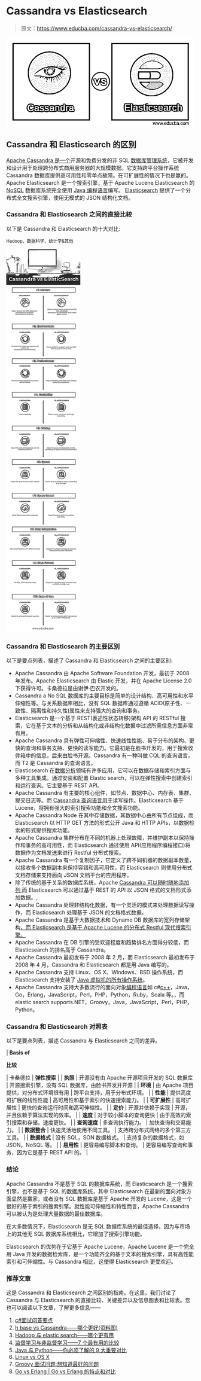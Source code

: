 # Cassandra vs Elasticsearch

> 原文：<https://www.educba.com/cassandra-vs-elasticsearch/>

![Cassandra vs Elasticsearch](img/e2c28e5650aa438f358a0048e9ee885e.png)



## Cassandra 和 Elasticsearch 的区别

[Apache Cassandra 是一个](https://www.educba.com/what-is-cassandra/)开源和免费分发的非 SQL [数据库管理系统](https://www.educba.com/database-management-system-advantages/)，它被开发和设计用于处理跨分布式商用服务器的大规模数据。它支持跨平台操作系统 Cassandra 数据库提供高可用性和零单点故障。在可扩展性的情况下也是赢的。Apache Elasticsearch 是一个搜索引擎，基于 Apache Lucene Elasticsearch 的 [NoSQL](https://www.educba.com/software-development/courses/sql-training-certification/) 数据库系统完全使用 [Java 编程语言](https://www.educba.com/java-programming-language-features/)编写。 [Elasticsearch](https://www.educba.com/what-is-elasticsearch/) 提供了一个分布式全文搜索引擎，使用无模式的 JSON 结构化文档。

### Cassandra 和 Elasticsearch 之间的直接比较

以下是 Cassandra 和 Elasticsearch 的十大对比:

<small>Hadoop、数据科学、统计学&其他</small>

![Cassandra vs ElasticSearch Infographics](img/a9e0521108b0d06121ee3ee3747bd8e4.png)



### Cassandra 和 Elasticsearch 的主要区别

以下是要点列表，描述了 Cassandra 和 Elasticsearch 之间的主要区别:

*   Apache Cassandra 由 Apache Software Foundation 开发，最初于 2008 年发布。Apache Elasticsearch 由 Elastic 开发，并在 Apache License 2.0 下获得许可。卡桑德拉是由谢伊·巴农开发的。
*   Cassandra a No SQL 数据库的主要目标是简单的设计结构、高可用性和水平伸缩性等。与关系数据库相比，没有 SQL 数据库通过遵循 ACID(原子性、一致性、隔离性和持久性)属性来支持强大的查询和事务。
*   Elasticsearch 是一个基于 REST(表述性状态转移)架构 API 的 RESTful 搜索，它在基于文本的分析和从结构化或非结构化数据中过滤所需信息方面非常有用。
*   Apache Cassandra 具有弹性可伸缩性、快速线性性能、易于分布的架构、更快的查询和事务支持、更快的读写能力。它最初是在脸书开发的，用于搜索收件箱中的信息，后来由脸书开源。Cassandra 有一种叫做 CQL 的查询语言，而 T2 是 Cassandra 的查询语言。
*   Elasticsearch 在[数据分析](https://www.educba.com/big-data-analytics-techniques/)领域有许多应用，它可以在数据存储和索引方面与多种工具集成。通过安装和配置 Elastic search，可以在弹性搜索中创建索引和运行查询。它主要基于 REST API。
*   Apache Cassandra 有主要的核心组件，如节点、数据中心、内存表、集群、提交日志等。而 [Cassandra 查询语言用于](https://www.educba.com/cassandra-query-language/)读写操作。Elasticsearch 基于 Lucene，将拥有强大的索引搜索功能和全文搜索功能。
*   Apache Cassandra Node 在其中存储数据，其数据中心由所有节点组成，而 Elasticsearch 以 HTTP GET 方法的形式公开 Java 和 HTTP APIs，以数据检索的形式提供搜索功能。
*   Apache Cassandra 集群分布在不同的机器上处理故障，并维护副本以保持操作和事务的高可用性，而 Elasticsearch 通过使用 API(应用程序编程接口)将数据作为文档发送来进行 Restful 分布式搜索。
*   Apache Cassandra 有一个复制因子，它定义了跨不同机器的数据副本数量，以接收多个数据副本来保持容错和高可用性，而 Elasticsearch 则使用分布式文档存储来支持面向 JSON 文档平台的应用程序。
*   除了传统的基于关系的数据库系统，Apache [Cassandra 可以随时随地添加列](https://www.educba.com/install-cassandra/),而 Elasticsearch 可以通过基于 REST 的 API 以 JSON 格式的文档形式添加数据。,
*   Apache Cassandra 处理非结构化数据，有一个灵活的模式来处理数据读写操作，而 Elasticsearch 处理基于 JSON 的文档格式数据。
*   Apache Cassandra 是基于大数据技术和 Dynamo DB 数据库的宽列存储架构[，而 Elasticsearch 是基于 Apache Lucene 的分布式 Restful 现代搜索引擎。](https://www.educba.com/big-data-technologies/)
*   Apache Cassandra 在 DB 引擎的受欢迎程度和趋势排名方面得分较低，而 Elasticsearch 的排名高于 Cassandra。
*   Apache Cassandra 最初发布于 2008 年 2 月，而 Elasticsearch 最初发布于 2008 年 4 月，Cassandra 和 Elasticsearch 都是用 Java 编写的。
*   Apache Cassandra 支持 Linux、OS X、Windows、BSD 操作系统，而 Elasticsearch 支持安装了 [Java 虚拟机的所有操作系统](https://www.educba.com/java-vs-node-js/)。
*   Apache Cassandra 支持大多数流行的面向对象[编程语言](https://www.educba.com/learning-algorithms/)如 c#[c++](https://www.educba.com/c-programming-language-basics/)，Java，Go，Erlang，JavaScript，Perl，PHP，Python，Ruby，Scala 等。，而 elastic search supports.NET，Groovy，Java，JavaScript，Perl，PHP，Python。

### Cassandra 和 Elasticsearch 对照表

以下是要点列表，描述 Cassandra 与 Elasticsearch 之间的差异。

| **Basis of**

**比较**

 | 卡桑德拉 | **弹性搜索** |
| **执照** | 开源没有由 Apache 开源项目开发的 SQL 数据库 | 开源搜索引擎，没有 SQL 数据库，由脸书开发并开源 |
| **环境** | 由 Apache 项目提供，对分布式环境很有用 | 跨平台支持，用于分布式环境。 |
| **性能** | 提供高度可扩展的线性性能 | 高可用性和基于索引的快速搜索能力。 |
| **可扩展性** | 高可扩展性 | 更快的查询运行时间和高可伸缩性。 |
| **定价** | 开源并依赖于实现 | 开源，并且依赖于算法实现的效率。 |
| **速度** | 对于较小脚本的查询更快 | 由于高效的索引搜索和存储，速度更快。 |
| **查询速度** | 多查询执行能力。 | 加快查询和交易能力。 |
| **数据整合** | 快速灵活地使用不同工具。 | 支持跨分布式网络的多个第三方工具。 |
| **数据格式** | 没有 SQL，SON 数据格式。 | 支持复杂的数据格式，如 JSON，NoSQL 等。 |
| **易用性** | 更容易编写脚本和查询。 | 更容易编写查询和事务，因为它是基于 REST API 的。 |

### 结论

Apache Cassandra 不是基于 SQL 的数据库系统，而 Elasticsearch 是一个搜索引擎，也不是基于 SQL 的数据库系统，其中 Elasticsearch 在最新的面向对象方面显然是赢家，或者没有 SQL 数据库是基于 Apache 开发的 Lucene，这是一个很好的基于索引的搜索引擎。就性能可伸缩性和特性而言，Apache Cassandra 可以被认为是处理大量数据的最佳数据库。

在大多数情况下，Elasticsearch 是无 SQL 数据库系统的最佳选择，因为与市场上的其他无 SQL 数据库系统相比，它增加了搜索引擎功能。

Elasticsearch 的优势在于它基于 Apache Lucene，Apache Lucene 是一个完全用 Java 开发的数据检索库，是一个功能齐全的基于文本的搜索引擎，具有高性能索引和可伸缩性。与 Cassandra 相比，这使得 Elasticsearch 更受欢迎。

### 推荐文章

这是 Cassandra 和 Elasticsearch 之间区别的指南。在这里，我们讨论了 Cassandra 与 Elasticsearch 的直接比较、关键差异以及信息图表和比较表。您也可以阅读以下文章，了解更多信息——

1.  [c#面试问答要点](https://www.educba.com/c-sharp-interview-questions-and-answers/)
2.  [h base vs Cassandra——哪个更好(资料图)](https://www.educba.com/hbase-vs-cassandra/)
3.  [Hadoop 与 elastic search——哪个更有用](https://www.educba.com/hadoop-vs-elasticsearch/)
4.  [监督学习与非监督学习——7 个最有用的比较](https://www.educba.com/supervised-learning-vs-unsupervised-learning/)
5.  [Java 与 Python——你必须了解的 9 大重要对比](https://www.educba.com/java-vs-python/)
6.  [Linux vs OS X](https://www.educba.com/os-x-vs-linux/)
7.  [Groovy 面试问题:想知道最好的问题](https://www.educba.com/groovy-interview-questions/)
8.  [Go vs Erlang | Go vs Erlang 的特点和对比](https://www.educba.com/go-vs-erlang/)





